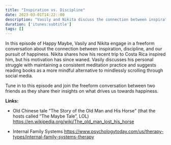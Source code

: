 ```yaml
---
title: "Inspiration vs. Discipline"
date: 2023-03-01T14:22::00
description: "Vasily and Nikita discuss the connection between inspiration, discipline, and happiness, sharing personal struggles and insights on maintaining motivation in a mindful and engaging episode."
duration: ['itunes:subtitle']
tags: []
---
```


<p>In this episode of Happy Maybe, Vasily and Nikita engage in a freeform conversation about the connection between inspiration, discipline, and our pursuit of happiness. Nikita shares how his recent trip to Costa Rica inspired him, but his motivation has since waned. Vasily discusses his personal struggle with maintaining a consistent meditation practice and suggests reading books as a more mindful alternative to mindlessly scrolling through social media.</p><p>Tune in to this episode and join the freeform conversation between two friends as they share their insights on what drives us towards happiness.</p><p><strong>Links:</strong></p><ul><li><p>Old Chinese tale “The Story of the Old Man and His Horse" (that the hosts called “The Maybe Tale”, LOL) <a target="_blank" rel="noopener noreferrer nofollow" href="https://en.wikipedia.org/wiki/The_old_man_lost_his_horse">https://en.wikipedia.org/wiki/The_old_man_lost_his_horse</a>&nbsp;</p></li><li><p>Internal Family Systems <a target="_blank" rel="noopener noreferrer nofollow" href="https://www.psychologytoday.com/us/therapy-types/internal-family-systems-therapy">https://www.psychologytoday.com/us/therapy-types/internal-family-systems-therapy</a></p></li></ul><p></p>
